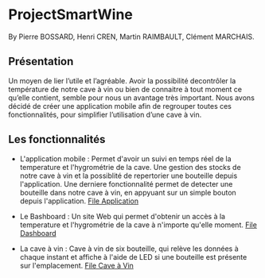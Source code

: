 # ProjectSmartWine
By Pierre BOSSARD, Henri CREN, Martin RAIMBAULT, Clément MARCHAIS.

## Présentation

Un  moyen de lier l’utile et l’agréable. Avoir la possibilité decontrôler la température de notre cave à vin ou bien de connaitre 
à tout moment ce qu’elle contient, semble pour  nous un avantage très important. Nous avons décidé de créer une application mobile 
afin de regrouper toutes ces fonctionnalités, pour simplifier l’utilisation d’une cave à vin.

## Les fonctionnalités 

* L'application mobile : Permet d'avoir un suivi en temps réel de la temperature et l'hygrométrie de la cave. Une gestion des stocks 
de notre cave à vin et la possiblité de repertorier une bouteille depuis l'application. Une derniere fonctionnalité permet de detecter
une bouteille dans notre cave à vin, en appyuant sur un simple bouton depuis l'application. 
[File Application](../DashboardSmartWine)

* Le Bashboard : Un site Web qui permet d'obtenir un accès à la temperature et l'hygrométrie de la cave à n'importe qu'elle moment.
[File Dashboard](../DashboardSmartWine)

* La cave à vin : Cave à vin de six bouteille, qui relève les données à chaque instant et affiche à l'aide de LED si une bouteille
est présente sur l'emplacement. 
[File Cave à Vin](../DashboardSmartWine)



